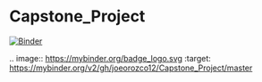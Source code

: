 # Capstone_Project

[![Binder](https://mybinder.org/badge_logo.svg)](https://mybinder.org/v2/gh/joeorozco12/Capstone_Project/master)

.. image:: https://mybinder.org/badge_logo.svg
 :target: https://mybinder.org/v2/gh/joeorozco12/Capstone_Project/master
